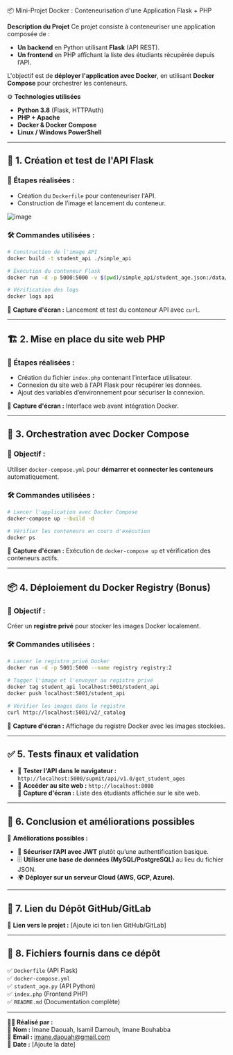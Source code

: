 📦 Mini-Projet Docker : Conteneurisation d'une Application Flask + PHP

**Description du Projet**
Ce projet consiste à conteneuriser une application composée de :  
-  **Un backend** en Python utilisant **Flask** (API REST).  
-  **Un frontend** en PHP affichant la liste des étudiants récupérée depuis l’API.  

L'objectif est de **déployer l'application avec Docker**, en utilisant **Docker Compose** pour orchestrer les conteneurs.  


⚙️ **Technologies utilisées**  
- **Python 3.8** (Flask, HTTPAuth)  
- **PHP + Apache**  
- **Docker & Docker Compose**  
- **Linux / Windows PowerShell**  

---

## 🔨 **1. Création et test de l'API Flask**  
### 📌 **Étapes réalisées :**  
- Création du `Dockerfile` pour conteneuriser l'API.  
- Construction de l’image et lancement du conteneur.  

![image](https://github.com/user-attachments/assets/90f4cc1e-e8e1-4639-a70e-f5116d15d400)

### 🛠️ **Commandes utilisées :**  
```sh
# Construction de l'image API
docker build -t student_api ./simple_api

# Exécution du conteneur Flask
docker run -d -p 5000:5000 -v $(pwd)/simple_api/student_age.json:/data/student_age.json --name api student_api

# Vérification des logs
docker logs api
```
📸 **Capture d'écran :** Lancement et test du conteneur API avec `curl`.  

---

## 🏗️ **2. Mise en place du site web PHP**  
### 📌 **Étapes réalisées :**  
- Création du fichier `index.php` contenant l’interface utilisateur.  
- Connexion du site web à l'API Flask pour récupérer les données.  
- Ajout des variables d’environnement pour sécuriser la connexion.  

📸 **Capture d'écran :** Interface web avant intégration Docker.  

---

## 🐳 **3. Orchestration avec Docker Compose**  
### 📌 **Objectif :**  
Utiliser `docker-compose.yml` pour **démarrer et connecter les conteneurs** automatiquement.  

### 🛠️ **Commandes utilisées :**  
```sh
# Lancer l'application avec Docker Compose
docker-compose up --build -d

# Vérifier les conteneurs en cours d'exécution
docker ps
```
📸 **Capture d'écran :** Exécution de `docker-compose up` et vérification des conteneurs actifs.  

---

## 📦 **4. Déploiement du Docker Registry (Bonus)**  
### 📌 **Objectif :**  
Créer un **registre privé** pour stocker les images Docker localement.  

### 🛠️ **Commandes utilisées :**  
```sh
# Lancer le registre privé Docker
docker run -d -p 5001:5000 --name registry registry:2

# Tagger l'image et l'envoyer au registre privé
docker tag student_api localhost:5001/student_api
docker push localhost:5001/student_api

# Vérifier les images dans le registre
curl http://localhost:5001/v2/_catalog
```
📸 **Capture d'écran :** Affichage du registre Docker avec les images stockées.  

---

## ✅ **5. Tests finaux et validation**  
- 📌 **Tester l'API dans le navigateur :** `http://localhost:5000/supmit/api/v1.0/get_student_ages`  
- 📌 **Accéder au site web :** `http://localhost:8080`  
📸 **Capture d'écran :** Liste des étudiants affichée sur le site web.  

---

## 🚀 **6. Conclusion et améliorations possibles**  
📌 **Améliorations possibles :**  
- 🔐 **Sécuriser l’API avec JWT** plutôt qu’une authentification basique.  
- 🗄️ **Utiliser une base de données (MySQL/PostgreSQL)** au lieu du fichier JSON.  
- 🌍 **Déployer sur un serveur Cloud (AWS, GCP, Azure).**  

---

## 🔗 **7. Lien du Dépôt GitHub/GitLab**  
📌 **Lien vers le projet :** [Ajoute ici ton lien GitHub/GitLab]  

---

## 🎯 **8. Fichiers fournis dans ce dépôt**  
✅ `Dockerfile` (API Flask)  
✅ `docker-compose.yml`  
✅ `student_age.py` (API Python)  
✅ `index.php` (Frontend PHP)  
✅ `README.md` (Documentation complète)  

---

**👨‍💻 Réalisé par :**  
🔹 **Nom :** Imane Daouah, Isamil Damouh, Imane Bouhabba  
🔹 **Email :** imane.daouah@gmail.com  
🔹 **Date :** [Ajoute la date]

